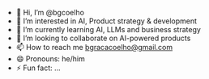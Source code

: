 - 👋 Hi, I’m @bgcoelho
- 👀 I’m interested in AI, Product strategy & development
- 🌱 I’m currently learning AI, LLMs and business strategy
- 💞️ I’m looking to collaborate on AI-powered products
- 📫 How to reach me bgracacoelho@gmail.com
- 😄 Pronouns: he/him
- ⚡ Fun fact: ...

<!---
bgcoelho/bgcoelho is a ✨ special ✨ repository because its `README.md` (this file) appears on your GitHub profile.
You can click the Preview link to take a look at your changes.
--->

